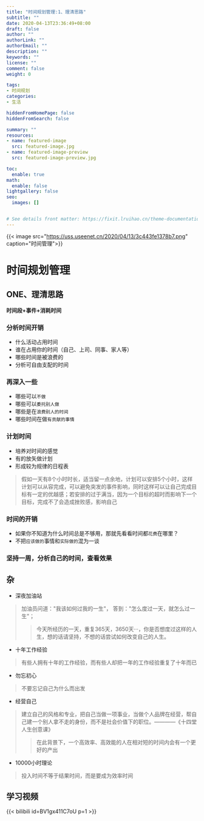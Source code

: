 ```yaml
---
title: "时间规划管理:1、理清思路"
subtitle: ""
date: 2020-04-13T23:36:49+08:00
draft: false
author: ""
authorLink: ""
authorEmail: ""
description: ""
keywords: ""
license: ""
comment: false
weight: 0

tags:
- 时间规划
categories:
- 生活

hiddenFromHomePage: false
hiddenFromSearch: false

summary: ""
resources:
- name: featured-image
  src: featured-image.jpg
- name: featured-image-preview
  src: featured-image-preview.jpg

toc:
  enable: true
math:
  enable: false
lightgallery: false
seo:
  images: []


# See details front matter: https://fixit.lruihao.cn/theme-documentation-content/#front-matter
---
```


<!--more-->
<!-- ![Time-manage.png](https://uss.useenet.cn/2020/04/13/3c443fe1378b7.png) -->
{{< image src="https://uss.useenet.cn/2020/04/13/3c443fe1378b7.png" caption="时间管理">}}

# 时间规划管理
## ONE、理清思路
**时间段+事件+消耗时间**

<!--more-->

### 分析时间开销
- 什么活动占用时间
- 谁在占用你的时间（自己、上司、同事、家人等）
- 哪些时间是被浪费的
- 分析可自由支配的时间  
### 再深入一些
- 哪些可以`不做`
- 哪些可以`委托别人做`
- 哪些是在`浪费别人的时间`
- 哪些时间在做`有贡献的事情`
### 计划时间
- 培养对时间的感觉
- 有的放矢做计划
- 形成较为规律的日程表
>假如一天有8个小时时长，适当留一点余地，计划可以安排5个小时，这样计划可以从容完成，可以避免突发的事件影响，同时这样可以让自己完成目标有一定的优越感；若安排的过于满当，因为一个目标的超时而影响下一个目标，完成不了会造成挫败感，影响自己

### 时间的开销
- 如果你不知道为什么时间总是不够用，那就先看看时间都`花费`在哪里？
- 不把`应该做的`事情和`实际做的`混为一谈

### 坚持一周，分析自己的时间，查看效果



## 杂 
- 深夜加油站
> 加油员问道："我该如何过我的一生"，
> 答到："怎么度过一天，就怎么过一生"；
>> 今天所经历的一天，重复365天，3650天···，你是否想度过这样的人生，想的话请坚持，不想的话尝试如何改变自己的人生。

- 十年工作经验
> 有些人拥有十年的工作经验，而有些人却把一年的工作经验重复了十年而已

- 勿忘初心
> 不要忘记自己为什么而出发

- 经营自己
> 建立自己的风格和专业，把自己当做一项事业，当做个人品牌在经营，帮自己建一个别人拿不走的身份，而不是社会价值下的职位。————《十四堂人生创意课》
>> 在此背景下，一个高效率、高效能的人在相对短的时间内会有一个更好的产出

- 10000小时理论
> 投入时间不等于结果时间，而是要成为效率时间


## **学习视频**
{{< bilibili id=BV1gx411C7oU p=1 >}}
<!-- >> [时间管理](https://www.bilibili.com/video/BV1gx411C7oU) -->

